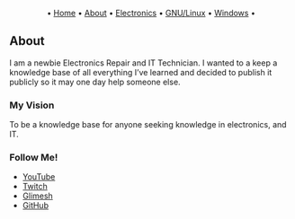 <p align="center">
	&bull;
	<a href="#README.md">Home</a>
	&bull;
	<a href="#about.md">About</a>
	&bull;
	<a href="#electronics.md">Electronics</a>
	&bull;
	<a href="#gnu_linux.md">GNU/Linux</a>
	&bull;
	<a href="#windows.md">Windows</a>
	&bull;
</p>


## About

I am a newbie Electronics Repair and IT Technician. I wanted to a keep a knowledge base of all everything I’ve learned and decided to publish it publicly so it may one day help someone else.

### My Vision

To be a knowledge base for anyone seeking knowledge in electronics, and IT.

### Follow Me!

- [YouTube](https://www.youtube.com/channel/UC1DmNsVZi4ETPQ57kNw7EeA)
- [Twitch](https://www.twitch.tv/nkrepair)
- [Glimesh](https://glimesh.tv/nkrepair)
- [GitHub](https://github.com/nkREPAIR)
